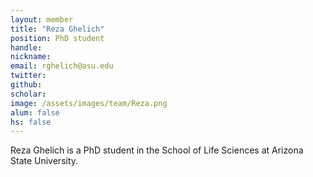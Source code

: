 ```yaml
---
layout: member
title: "Reza Ghelich"
position: PhD student
handle: 
nickname: 
email: rghelich@asu.edu 
twitter: 
github: 
scholar: 
image: /assets/images/team/Reza.png
alum: false
hs: false
---
```

Reza Ghelich is a PhD student in the School of Life Sciences at Arizona State University. 